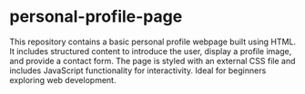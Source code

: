 # personal-profile-page
This repository contains a basic personal profile webpage built using HTML. It includes structured content to introduce the user, display a profile image, and provide a contact form. The page is styled with an external CSS file and includes JavaScript functionality for interactivity. Ideal for beginners exploring web development.
